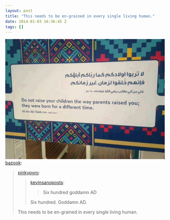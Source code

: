 ```yaml
---
layout: post
title: "This needs to be en-grained in every single living human."
date: 2014-01-03 16:36:45 Z
tags: []
---
```

![](/media/2014/01/72095330250.jpg)
[bazook](http://bazook.tumblr.com/post/71682651521/pinkypyro-kevinsanoposts-six-hundred):

> [pinkypyro](http://pinkypyro.tumblr.com/post/64963545653/kevinsanoposts-six-hundred-goddamn-ad-six):
> 
> > [kevinsanoposts](http://kevinsanoposts.tumblr.com/post/64945447194/six-hundred-goddamn-ad):
> > 
> > > Six hundred goddamn AD
> > 
> > Six hundred. Goddamn AD.
> 
> This needs to be en-grained in every single living human.
